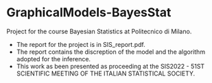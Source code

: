 # GraphicalModels-BayesStat
Project for the course Bayesian Statistics at Politecnico di Milano.
- The report for the project is in SIS_report.pdf.
- The report contains the discreption of the model and the algorithm adopted for the inference.
- This work as been presented as proceeding at the SIS2022 - 51ST SCIENTIFIC MEETING OF THE ITALIAN STATISTICAL SOCIETY.
